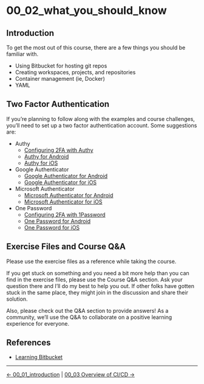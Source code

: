 # 00_02_what_you_should_know

## Introduction

To get the most out of this course, there are a few things you should be familiar with.

- Using Bitbucket for hosting git repos
- Creating workspaces, projects, and repositories
- Container management (ie, Docker)
- YAML

## Two Factor Authentication

If you’re planning to follow along with the examples and course challenges, you’ll need to set up a two factor authentication account.  Some suggestions are:

- Authy
  - [Configuring 2FA with Authy](https://www.linkedin.com/learning/security-tips/configuring-2fa-with-authy)
  - [Authy for Android](https://play.google.com/store/apps/details?id=com.authy.authy)
  - [Authy for iOS](https://apps.apple.com/us/app/authy/id494168010)
- Google Authenticator
  - [Google Authenticator for Android](https://play.google.com/store/apps/details?id=com.google.android.apps.authenticator2)
  - [Google Authenticator for iOS](https://apps.apple.com/us/app/google-authenticator/id388497605)
- Microsoft Authenticator
  - [Microsoft Authenticator for Android](https://play.google.com/store/apps/details?id=com.azure.authenticator)
  - [Microsoft Authenticator for iOS](https://apps.apple.com/us/app/microsoft-authenticator/id983156458)
- One Password
  - [Configuring 2FA with 1Password](https://www.linkedin.com/learning/security-tips/configuring-2fa-with-1password)
  - [One Password for Android](https://play.google.com/store/apps/details?id=com.onepassword.android)
  - [One Password for iOS](https://apps.apple.com/us/app/1password-password-manager/id1511601750)

## Exercise Files and Course Q&A

Please use the exercise files as a reference while taking the course.

If you get stuck on something and you need a bit more help than you can find in the exercise files, please use the Course Q&A section.  Ask your question there and I’ll do my best to help you out.  If other folks have gotten stuck in the same place, they might join in the discussion and share their solution.  

Also, please check out the Q&A section to provide answers! As a community, we’ll use the Q&A to collaborate on a positive learning experience for everyone.

## References

- [Learning Bitbucket](https://www.linkedin.com/learning/learning-bitbucket)


<!-- FooterStart -->
---
[← 00_01_introduction](../00_01_introduction/README.md) | [00_03 Overview of CI/CD →](../00_03_overview_of_cicd/README.md)
<!-- FooterEnd -->
